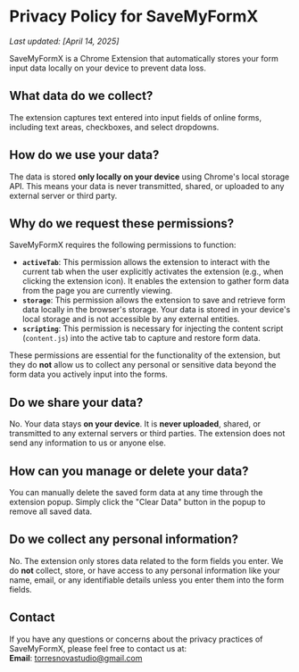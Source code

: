 # Privacy Policy for SaveMyFormX
_Last updated: [April 14, 2025]_

SaveMyFormX is a Chrome Extension that automatically stores your form input data locally on your device to prevent data loss.

## **What data do we collect?**
The extension captures text entered into input fields of online forms, including text areas, checkboxes, and select dropdowns.

## **How do we use your data?**
The data is stored **only locally on your device** using Chrome's local storage API. This means your data is never transmitted, shared, or uploaded to any external server or third party.

## **Why do we request these permissions?**
SaveMyFormX requires the following permissions to function:

- **`activeTab`**: This permission allows the extension to interact with the current tab when the user explicitly activates the extension (e.g., when clicking the extension icon). It enables the extension to gather form data from the page you are currently viewing.
- **`storage`**: This permission allows the extension to save and retrieve form data locally in the browser's storage. Your data is stored in your device's local storage and is not accessible by any external entities.
- **`scripting`**: This permission is necessary for injecting the content script (`content.js`) into the active tab to capture and restore form data.

These permissions are essential for the functionality of the extension, but they do **not** allow us to collect any personal or sensitive data beyond the form data you actively input into the forms.

## **Do we share your data?**
No. Your data stays **on your device**. It is **never uploaded**, shared, or transmitted to any external servers or third parties. The extension does not send any information to us or anyone else.

## **How can you manage or delete your data?**
You can manually delete the saved form data at any time through the extension popup. Simply click the "Clear Data" button in the popup to remove all saved data.

## **Do we collect any personal information?**
No. The extension only stores data related to the form fields you enter. We do **not** collect, store, or have access to any personal information like your name, email, or any identifiable details unless you enter them into the form fields.

## **Contact**
If you have any questions or concerns about the privacy practices of SaveMyFormX, please feel free to contact us at:  
**Email**: torresnovastudio@gmail.com

